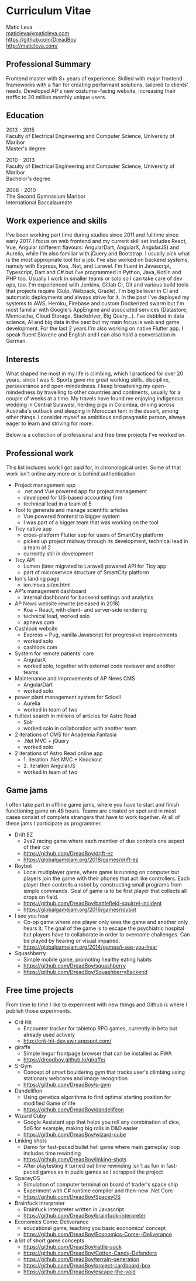 # Curriculum Vitae

Matic Leva  
maticleva@maticleva.com  
https://github.com/DreadBoy  
http://maticleva.com/

## Professional Summary
Frontend master with 8+ years of experience. Skilled with major frontend frameworks with a flair for creating performant solutions, tailored to clients' needs. Developed AP's new costumer-facing website, increasing their traffic to 20 million monthly unique users.

## Education

2013 - 2015  
Faculty of Electrical Engineering and Computer Science, University of Maribor  
Master's degree

2010 - 2013  
Faculty of Electrical Engineering and Computer Science, University of Maribor  
Bachelor's degree

2006 - 2010  
The Second Gymnasium Maribor  
International Baccalaureate

## Work experience and skills

I've been working part time during studies since 2011 and fulltime since early 2017. I focus on web frontend and my current skill set includes React, Vue, Angular (different flavours: AngularDart, AngularX, AngularJS) and Aurelia, while I'm also familiar with jQuery and Bootstrap. I usually pick what is the most appropriate tool for a job. I've also worked on backend systems, namely with Express, Koa, .Net, and Laravel. I'm fluent in Javascript, Typescript, Dart and C# but I've programmed in Python, Java, Kotlin and PHP too. Usually I work in smaller teams or solo so I can take care of dev ops, too. I'm experienced with Jenkins, Gitlab CI, Git and various build tools that projects require (Gulp, Webpack, Gradle). I'm big believer in CI and automatic deployments and always strive for it. In the past I've deployed my systems to AWS, Heroku, Firebase and custom Dockerized swarm but I'm most familiar with Google's AppEngine and associated services (Datastore, Memcache, Cloud Storage, Stackdriver, Big Query...).  I've dabbled in data science, AI and big data in the past but my main focus is web and game development. For the last 2 years I'm also working on native Flutter app. I speak fluent Slovene and English and I can also hold a conversation in German. 

## Interests
What shaped me most in my life is climbing, which I practiced for over 20 years, since I was 5. Sports gave me great working skills, discipline, perseverance and open-mindedness. I keep broadening my open-mindedness by travelling to other countries and continents, usually for a couple of weeks at a time. My travels have found me enjoying indigenous wedding in Central Sulawesi, herding pigs in Colombia, driving across Australia's outback and sleeping in Moroccan tent in the desert, among other things. I consider myself as ambitious and pragmatic person, always eager to learn and striving for more.

Below is a collection of professional and free time projects I've worked on. 

## Professional work
This list includes work I got paid for, in chronological order. Some of that work isn't online any more or is behind authentication.

* Project management app
   * .net and Vue powered app for project management
   * developed for US-based accounting firm
   * technical lead in a team of 5
* Tool to generate and manage scientific articles
   * Vue powered frontend to bigger system
   * I was part of a bigger team that was working on the tool
* Ticy native app
   * cross-platform Flutter app for users of SmartCity platform
   * picked up project midway through its development, technical lead in a team of 2
   * currently still in development
* Ticy API
   * Lumen (later migrated to Laravel) powered API for Ticy app
   * part of microservice structure of SmartCity platform
* Ion's landing page
   * ion.inova.si/en.html
* AP's management dashboard
    * internal dashboard for backend settings and analytics
* AP News website rewrite (released in 2018)
    * Koa + React, with client- and server-side rendering
    * technical lead, worked solo
    * apnews.com
* Cashlook website
    * Express + Pug, vanilla Javascript for progressive improvements
    * worked solo
    * cashlook.com
* System for remote patients' care
    * AngularX
    * worked solo, together with external code reviewer and another teams
* Maintenance and improvements of AP News CMS
    * AngularDart
    * worked solo
* power plant management system for Solcell
    * Aurelia
    * worked in team of two
* fulltext search in millions of articles for Astro Read
    * Solr
    * worked solo in collaboration with another team
* 2 iterations of CMS for Academia Fantasia
    * .Net MVC + jQuery
    * worked solo
* 2 iterations of Astro Read online app
    * 1\. iteration .Net MVC + Knockout
    * 2\. iteration AngularJS
    * worked in team of two

## Game jams
I often take part in offline game jams, where you have to start and finish functioning game on 48 hours. Teams are created on spot and in most cases consist of complete strangers that have to work together. At all of these jams I participate as programmer.

* Drift EZ
    * 2vs2 racing game where each member of duo controls one aspect of their car
    * https://github.com/DreadBoy/drift-ez
    * https://globalgamejam.org/2018/games/drift-ez
* Roybot
    * Local multiplayer game, where game is running on computer but players join the game with their phones that act like controllers. Each player then controlls a robot by constructing small programs from simple commands. Goal of game is to be first player that collects all drops on field.
    * https://github.com/DreadBoy/battlefield-squirrel-incident
    * https://globalgamejam.org/2016/games/roybot
* I see you hear
    * Co-op game where one player only sees the game and another only hears it. The goal of the game is to escape the psychiatric hospital but players have to collaborate in order to overcome challenges. Can be played by hearing or visual impaired.
    * https://globalgamejam.org/2014/games/i-see-you-hear
* Squashberry
    * Simple mobile game, promoting healthy eating habits
    * https://github.com/DreadBoy/squashberry
    * https://github.com/DreadBoy/SquashberryBackend

## Free time projects
From time to time I like to experiment with new things and Github is where I publish those experiments.

* Crit Hit
    * Encounter tracker for tabletop RPG games, currently in beta but already used actively
    * http://crit-hit-dev.ew.r.appspot.com/
* giraffe
    * Simple Imgur frontpage browser that can be installed as PWA
    * https://dreadboy.github.io/giraffe/
* S-Gym
    * Concept of smart bouldering gym that tracks user's climbing using stationary webcams and image recognition
    * https://github.com/DreadBoy/s-gym
* Dandelifion
    * Using genetics algorithms to find optimal starting position for modified Game of life
    * https://github.com/DreadBoy/dandelifeon
* Wizard Cuby
    * Google Assistant app that helps you roll any combination of dice, 5d6 for example, making big rolls in D&D easier
    * https://github.com/DreadBoy/wizard-cube
* Linking shots
    * Demo for fast-paced bullet hell game where main gameplay loop includes time rewinding
    * https://github.com/DreadBoy/linking-shots
    * After playtesting it turned out time rewinding isn't as fun in fast-paced games as in puzle games so I scrapped the project
* SpaceyOS
    * Simulation of computer terminal on board of trader's space ship
    * Experiment with C# runtime compiler and then-new .Net Core
    * https://github.com/DreadBoy/SpaceyOS
* Brainfuck interpreter
    * Brainfuck interpreter written in Javascript
    * https://github.com/DreadBoy/brainfuck-interpreter
* Economics Come: Deliverance
    * educational game, teaching you basic economics' concept
    * https://github.com/DreadBoy/Economics-Come--Deliverance
* a lot of short game concepts
    * https://github.com/DreadBoy/rattle-sock
    * https://github.com/DreadBoy/Cotton-Candy-Defenders
    * https://github.com/DreadBoy/terrain-generation
    * https://github.com/DreadBoy/project-cardboard-box
    * https://github.com/DreadBoy/escape-the-void
